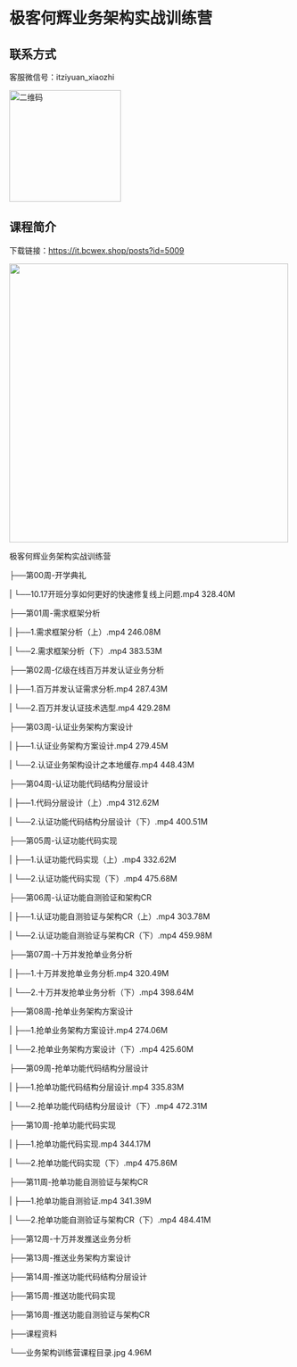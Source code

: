 # 极客何辉业务架构实战训练营

## 联系方式

客服微信号：itziyuan_xiaozhi

<img src="https://ziyuanyun.oss-cn-guangzhou.aliyuncs.com/common/20240614073449/666b82192834a.jpg" width="200" height="200" alt="二维码">

## 课程简介

下载链接：https://it.bcwex.shop/posts?id=5009

<img src="https://ziyuanyun.oss-cn-guangzhou.aliyuncs.com/yun/20241201155000/674c152847d25.jpg" width="500" alt="">

  

 极客何辉业务架构实战训练营

 ├──第00周-开学典礼

 | └──10.17开班分享如何更好的快速修复线上问题.mp4 328.40M

 ├──第01周-需求框架分析

 | ├──1.需求框架分析（上）.mp4 246.08M

 | └──2.需求框架分析（下）.mp4 383.53M

 ├──第02周-亿级在线百万并发认证业务分析

 | ├──1.百万并发认证需求分析.mp4 287.43M

 | └──2.百万并发认证技术选型.mp4 429.28M

 ├──第03周-认证业务架构方案设计

 | ├──1.认证业务架构方案设计.mp4 279.45M

 | └──2.认证业务架构设计之本地缓存.mp4 448.43M

 ├──第04周-认证功能代码结构分层设计

 | ├──1.代码分层设计（上）.mp4 312.62M

 | └──2.认证功能代码结构分层设计（下）.mp4 400.51M

 ├──第05周-认证功能代码实现

 | ├──1.认证功能代码实现（上）.mp4 332.62M

 | └──2.认证功能代码实现（下）.mp4 475.68M

 ├──第06周-认证功能自测验证和架构CR

 | ├──1.认证功能自测验证与架构CR（上）.mp4 303.78M

 | └──2.认证功能自测验证与架构CR（下）.mp4 459.98M

 ├──第07周-十万并发抢单业务分析

 | ├──1.十万并发抢单业务分析.mp4 320.49M

 | └──2.十万并发抢单业务分析（下）.mp4 398.64M

 ├──第08周-抢单业务架构方案设计

 | ├──1.抢单业务架构方案设计.mp4 274.06M

 | └──2.抢单业务架构方案设计（下）.mp4 425.60M

 ├──第09周-抢单功能代码结构分层设计

 | ├──1.抢单功能代码结构分层设计.mp4 335.83M

 | └──2.抢单功能代码结构分层设计（下）.mp4 472.31M

 ├──第10周-抢单功能代码实现

 | ├──1.抢单功能代码实现.mp4 344.17M

 | └──2.抢单功能代码实现（下）.mp4 475.86M

 ├──第11周-抢单功能自测验证与架构CR

 | ├──1.抢单功能自测验证.mp4 341.39M

 | └──2.抢单功能自测验证与架构CR（下）.mp4 484.41M

 ├──第12周-十万并发推送业务分析

 ├──第13周-推送业务架构方案设计

 ├──第14周-推送功能代码结构分层设计

 ├──第15周-推送功能代码实现

 ├──第16周-推送功能自测验证与架构CR

 ├──课程资料

 └──业务架构训练营课程目录.jpg 4.96M

  